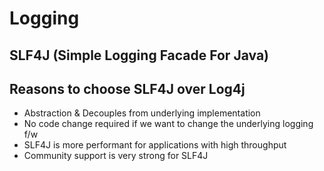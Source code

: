 # Logging

## SLF4J (Simple Logging Facade For Java)
## Reasons to choose SLF4J over Log4j

*  Abstraction & Decouples from underlying implementation
* No code change required if we want to change the underlying logging f/w
* SLF4J is more performant for applications with high throughput
* Community support is very strong for SLF4J
